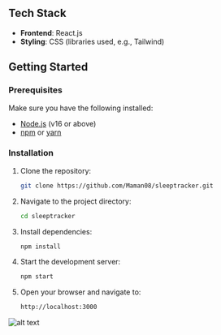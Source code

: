 ## Tech Stack

- **Frontend**: React.js
- **Styling**: CSS (libraries used, e.g., Tailwind)

## Getting Started

### Prerequisites

Make sure you have the following installed:

- [Node.js](https://nodejs.org/) (v16 or above)
- [npm](https://www.npmjs.com/) or [yarn](https://yarnpkg.com/)

### Installation

1. Clone the repository:
   ```bash
   git clone https://github.com/Maman08/sleeptracker.git

2. Navigate to the project directory:
   ```bash
   cd sleeptracker

3. Install dependencies:
   ```bash
   npm install

4. Start the development server:
   ```bash
   npm start

5. Open your browser and navigate to:
   ```bash
   http://localhost:3000

![alt text](image-1.png)   